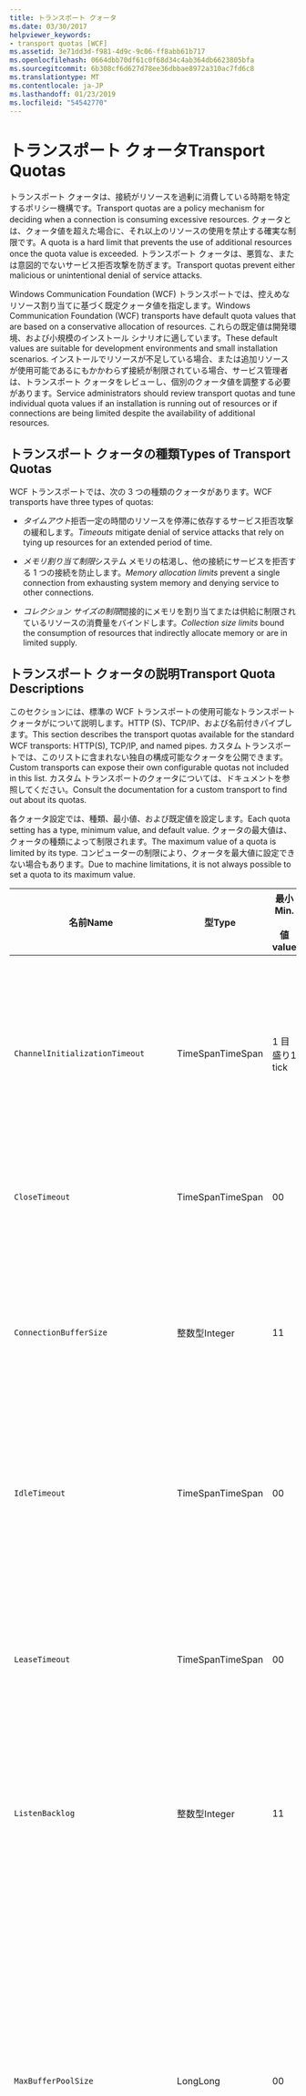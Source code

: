 ```yaml
---
title: トランスポート クォータ
ms.date: 03/30/2017
helpviewer_keywords:
- transport quotas [WCF]
ms.assetid: 3e71dd3d-f981-4d9c-9c06-ff8abb61b717
ms.openlocfilehash: 0664dbb70df61c0f68d34c4ab364db6623805bfa
ms.sourcegitcommit: 6b308cf6d627d78ee36dbbae8972a310ac7fd6c8
ms.translationtype: MT
ms.contentlocale: ja-JP
ms.lasthandoff: 01/23/2019
ms.locfileid: "54542770"
---
```

# <a name="transport-quotas"></a><span data-ttu-id="5a46e-102">トランスポート クォータ</span><span class="sxs-lookup"><span data-stu-id="5a46e-102">Transport Quotas</span></span>
<span data-ttu-id="5a46e-103">トランスポート クォータは、接続がリソースを過剰に消費している時期を特定するポリシー機構です。</span><span class="sxs-lookup"><span data-stu-id="5a46e-103">Transport quotas are a policy mechanism for deciding when a connection is consuming excessive resources.</span></span> <span data-ttu-id="5a46e-104">クォータとは、クォータ値を超えた場合に、それ以上のリソースの使用を禁止する確実な制限です。</span><span class="sxs-lookup"><span data-stu-id="5a46e-104">A quota is a hard limit that prevents the use of additional resources once the quota value is exceeded.</span></span> <span data-ttu-id="5a46e-105">トランスポート クォータは、悪質な、または意図的でないサービス拒否攻撃を防ぎます。</span><span class="sxs-lookup"><span data-stu-id="5a46e-105">Transport quotas prevent either malicious or unintentional denial of service attacks.</span></span>  
  
 <span data-ttu-id="5a46e-106">Windows Communication Foundation (WCF) トランスポートでは、控えめなリソース割り当てに基づく既定クォータ値を指定します。</span><span class="sxs-lookup"><span data-stu-id="5a46e-106">Windows Communication Foundation (WCF) transports have default quota values that are based on a conservative allocation of resources.</span></span> <span data-ttu-id="5a46e-107">これらの既定値は開発環境、および小規模のインストール シナリオに適しています。</span><span class="sxs-lookup"><span data-stu-id="5a46e-107">These default values are suitable for development environments and small installation scenarios.</span></span> <span data-ttu-id="5a46e-108">インストールでリソースが不足している場合、または追加リソースが使用可能であるにもかかわらず接続が制限されている場合、サービス管理者は、トランスポート クォータをレビューし、個別のクォータ値を調整する必要があります。</span><span class="sxs-lookup"><span data-stu-id="5a46e-108">Service administrators should review transport quotas and tune individual quota values if an installation is running out of resources or if connections are being limited despite the availability of additional resources.</span></span>  
  
## <a name="types-of-transport-quotas"></a><span data-ttu-id="5a46e-109">トランスポート クォータの種類</span><span class="sxs-lookup"><span data-stu-id="5a46e-109">Types of Transport Quotas</span></span>  
 <span data-ttu-id="5a46e-110">WCF トランスポートでは、次の 3 つの種類のクォータがあります。</span><span class="sxs-lookup"><span data-stu-id="5a46e-110">WCF transports have three types of quotas:</span></span>  
  
-   <span data-ttu-id="5a46e-111">*タイムアウト*拒否一定の時間のリソースを停滞に依存するサービス拒否攻撃の緩和します。</span><span class="sxs-lookup"><span data-stu-id="5a46e-111">*Timeouts* mitigate denial of service attacks that rely on tying up resources for an extended period of time.</span></span>  
  
-   <span data-ttu-id="5a46e-112">*メモリ割り当て制限*システム メモリの枯渇し、他の接続にサービスを拒否する 1 つの接続を防止します。</span><span class="sxs-lookup"><span data-stu-id="5a46e-112">*Memory allocation limits* prevent a single connection from exhausting system memory and denying service to other connections.</span></span>  
  
-   <span data-ttu-id="5a46e-113">*コレクション サイズの制限*間接的にメモリを割り当てまたは供給に制限されているリソースの消費量をバインドします。</span><span class="sxs-lookup"><span data-stu-id="5a46e-113">*Collection size limits* bound the consumption of resources that indirectly allocate memory or are in limited supply.</span></span>  
  
## <a name="transport-quota-descriptions"></a><span data-ttu-id="5a46e-114">トランスポート クォータの説明</span><span class="sxs-lookup"><span data-stu-id="5a46e-114">Transport Quota Descriptions</span></span>  
 <span data-ttu-id="5a46e-115">このセクションには、標準の WCF トランスポートの使用可能なトランスポート クォータがについて説明します。HTTP (S)、TCP/IP、および名前付きパイプします。</span><span class="sxs-lookup"><span data-stu-id="5a46e-115">This section describes the transport quotas available for the standard WCF transports: HTTP(S), TCP/IP, and named pipes.</span></span> <span data-ttu-id="5a46e-116">カスタム トランスポートでは、このリストに含まれない独自の構成可能なクォータを公開できます。</span><span class="sxs-lookup"><span data-stu-id="5a46e-116">Custom transports can expose their own configurable quotas not included in this list.</span></span> <span data-ttu-id="5a46e-117">カスタム トランスポートのクォータについては、ドキュメントを参照してください。</span><span class="sxs-lookup"><span data-stu-id="5a46e-117">Consult the documentation for a custom transport to find out about its quotas.</span></span>  
  
 <span data-ttu-id="5a46e-118">各クォータ設定では、種類、最小値、および既定値を設定します。</span><span class="sxs-lookup"><span data-stu-id="5a46e-118">Each quota setting has a type, minimum value, and default value.</span></span> <span data-ttu-id="5a46e-119">クォータの最大値は、クォータの種類によって制限されます。</span><span class="sxs-lookup"><span data-stu-id="5a46e-119">The maximum value of a quota is limited by its type.</span></span> <span data-ttu-id="5a46e-120">コンピューターの制限により、クォータを最大値に設定できない場合もあります。</span><span class="sxs-lookup"><span data-stu-id="5a46e-120">Due to machine limitations, it is not always possible to set a quota to its maximum value.</span></span>  
  
|<span data-ttu-id="5a46e-121">名前</span><span class="sxs-lookup"><span data-stu-id="5a46e-121">Name</span></span>|<span data-ttu-id="5a46e-122">型</span><span class="sxs-lookup"><span data-stu-id="5a46e-122">Type</span></span>|<span data-ttu-id="5a46e-123">最小</span><span class="sxs-lookup"><span data-stu-id="5a46e-123">Min.</span></span><br /><br /> <span data-ttu-id="5a46e-124">値</span><span class="sxs-lookup"><span data-stu-id="5a46e-124">value</span></span>|<span data-ttu-id="5a46e-125">既定値</span><span class="sxs-lookup"><span data-stu-id="5a46e-125">Default</span></span><br /><br /> <span data-ttu-id="5a46e-126">値</span><span class="sxs-lookup"><span data-stu-id="5a46e-126">value</span></span>|<span data-ttu-id="5a46e-127">説明</span><span class="sxs-lookup"><span data-stu-id="5a46e-127">Description</span></span>|  
|----------|----------|--------------------|-----------------------|-----------------|  
|`ChannelInitializationTimeout`|<span data-ttu-id="5a46e-128">TimeSpan</span><span class="sxs-lookup"><span data-stu-id="5a46e-128">TimeSpan</span></span>|<span data-ttu-id="5a46e-129">1 目盛り</span><span class="sxs-lookup"><span data-stu-id="5a46e-129">1 tick</span></span>|<span data-ttu-id="5a46e-130">5 秒</span><span class="sxs-lookup"><span data-stu-id="5a46e-130">5 sec</span></span>|<span data-ttu-id="5a46e-131">最初の読み取り中に、接続が前文の送信を待機する最大時間。</span><span class="sxs-lookup"><span data-stu-id="5a46e-131">Maximum time to wait for a connection to send the preamble during the initial read.</span></span> <span data-ttu-id="5a46e-132">このデータは、認証が行われる前に受信されます。</span><span class="sxs-lookup"><span data-stu-id="5a46e-132">This data is received before authentication occurs.</span></span> <span data-ttu-id="5a46e-133">この設定は一般に、`ReceiveTimeout` クォータ値よりも大幅に小さな値になります。</span><span class="sxs-lookup"><span data-stu-id="5a46e-133">This setting is generally much smaller than the `ReceiveTimeout` quota value.</span></span>|  
|`CloseTimeout`|<span data-ttu-id="5a46e-134">TimeSpan</span><span class="sxs-lookup"><span data-stu-id="5a46e-134">TimeSpan</span></span>|<span data-ttu-id="5a46e-135">0</span><span class="sxs-lookup"><span data-stu-id="5a46e-135">0</span></span>|<span data-ttu-id="5a46e-136">1 分</span><span class="sxs-lookup"><span data-stu-id="5a46e-136">1 min</span></span>|<span data-ttu-id="5a46e-137">接続の終了を待機する最大時間。これを超えるとトランスポートで例外が発生します。</span><span class="sxs-lookup"><span data-stu-id="5a46e-137">Maximum time to wait for a connection to close before the transport raises an exception.</span></span>|  
|`ConnectionBufferSize`|<span data-ttu-id="5a46e-138">整数型</span><span class="sxs-lookup"><span data-stu-id="5a46e-138">Integer</span></span>|<span data-ttu-id="5a46e-139">1</span><span class="sxs-lookup"><span data-stu-id="5a46e-139">1</span></span>|<span data-ttu-id="5a46e-140">8 KB</span><span class="sxs-lookup"><span data-stu-id="5a46e-140">8 KB</span></span>|<span data-ttu-id="5a46e-141">基となるトランスポートの送信および受信バッファーのサイズ (バイト単位)。</span><span class="sxs-lookup"><span data-stu-id="5a46e-141">Size, in bytes, of the transmit and receive buffers of the underlying transport.</span></span> <span data-ttu-id="5a46e-142">サイズの大きなメッセージを送信する場合、バッファー サイズを増やすとスループットを向上させることができます。</span><span class="sxs-lookup"><span data-stu-id="5a46e-142">Increasing the buffer size can improve throughput when sending large messages.</span></span>|  
|`IdleTimeout`|<span data-ttu-id="5a46e-143">TimeSpan</span><span class="sxs-lookup"><span data-stu-id="5a46e-143">TimeSpan</span></span>|<span data-ttu-id="5a46e-144">0</span><span class="sxs-lookup"><span data-stu-id="5a46e-144">0</span></span>|<span data-ttu-id="5a46e-145">2 分</span><span class="sxs-lookup"><span data-stu-id="5a46e-145">2 min</span></span>|<span data-ttu-id="5a46e-146">プールされた接続が閉じられるまで、アイドル状態を維持できる最大時間。</span><span class="sxs-lookup"><span data-stu-id="5a46e-146">Maximum time a pooled connection can remain idle before being closed.</span></span><br /><br /> <span data-ttu-id="5a46e-147">この設定はプールされた接続にのみ適用されます。</span><span class="sxs-lookup"><span data-stu-id="5a46e-147">This setting only applies to pooled connections.</span></span>|  
|`LeaseTimeout`|<span data-ttu-id="5a46e-148">TimeSpan</span><span class="sxs-lookup"><span data-stu-id="5a46e-148">TimeSpan</span></span>|<span data-ttu-id="5a46e-149">0</span><span class="sxs-lookup"><span data-stu-id="5a46e-149">0</span></span>|<span data-ttu-id="5a46e-150">5 分</span><span class="sxs-lookup"><span data-stu-id="5a46e-150">5 min</span></span>|<span data-ttu-id="5a46e-151">プールされたアクティブな接続の最長有効期間。</span><span class="sxs-lookup"><span data-stu-id="5a46e-151">Maximum lifetime of an active pooled connection.</span></span> <span data-ttu-id="5a46e-152">指定した期間が経過すると、現在の要求の処理後、接続は閉じられます。</span><span class="sxs-lookup"><span data-stu-id="5a46e-152">After the specified time elapses, the connection closes once the current request is serviced.</span></span><br /><br /> <span data-ttu-id="5a46e-153">この設定はプールされた接続にのみ適用されます。</span><span class="sxs-lookup"><span data-stu-id="5a46e-153">This setting only applies to pooled connections.</span></span>|  
|`ListenBacklog`|<span data-ttu-id="5a46e-154">整数型</span><span class="sxs-lookup"><span data-stu-id="5a46e-154">Integer</span></span>|<span data-ttu-id="5a46e-155">1</span><span class="sxs-lookup"><span data-stu-id="5a46e-155">1</span></span>|<span data-ttu-id="5a46e-156">10</span><span class="sxs-lookup"><span data-stu-id="5a46e-156">10</span></span>|<span data-ttu-id="5a46e-157">リスナーで未処理にできる接続の最大数。エンドポイントへの接続がこれ以上増加すると拒否されます。</span><span class="sxs-lookup"><span data-stu-id="5a46e-157">Maximum number of connections that the listener can have unserviced before additional connections to that endpoint are denied.</span></span>|  
|`MaxBufferPoolSize`|<span data-ttu-id="5a46e-158">Long</span><span class="sxs-lookup"><span data-stu-id="5a46e-158">Long</span></span>|<span data-ttu-id="5a46e-159">0</span><span class="sxs-lookup"><span data-stu-id="5a46e-159">0</span></span>|<span data-ttu-id="5a46e-160">512 KB</span><span class="sxs-lookup"><span data-stu-id="5a46e-160">512 KB</span></span>|<span data-ttu-id="5a46e-161">トランスポートで再使用可能なメッセージ バッファーのプール専用にするメモリの最大値 (バイト単位)。</span><span class="sxs-lookup"><span data-stu-id="5a46e-161">Maximum memory, in bytes, that the transport devotes to pooling reusable message buffers.</span></span> <span data-ttu-id="5a46e-162">プールがメッセージ バッファーを供給できない場合、新しいバッファーが一時的な使用のために割り当てられます。</span><span class="sxs-lookup"><span data-stu-id="5a46e-162">When the pool cannot supply a message buffer, a new buffer is allocated for temporary use.</span></span><br /><br /> <span data-ttu-id="5a46e-163">多数のチャネル ファクトリまたはリスナーを作成するインストールでは、バッファー プールに多くのメモリが割り当てられることがあります。</span><span class="sxs-lookup"><span data-stu-id="5a46e-163">Installations that create many channel factories or listeners can allocate large amounts of memory for buffer pools.</span></span> <span data-ttu-id="5a46e-164">このバッファー サイズを縮小すると、このシナリオにおけるメモリ使用量を大幅に削減できることがあります。</span><span class="sxs-lookup"><span data-stu-id="5a46e-164">Reducing this buffer size can greatly reduce memory usage in this scenario.</span></span>|  
|`MaxBufferSize`|<span data-ttu-id="5a46e-165">整数型</span><span class="sxs-lookup"><span data-stu-id="5a46e-165">Integer</span></span>|<span data-ttu-id="5a46e-166">1</span><span class="sxs-lookup"><span data-stu-id="5a46e-166">1</span></span>|<span data-ttu-id="5a46e-167">64 KB</span><span class="sxs-lookup"><span data-stu-id="5a46e-167">64 KB</span></span>|<span data-ttu-id="5a46e-168">ストリーミング データ用に使用されるバッファーの最大サイズ (バイト単位)。</span><span class="sxs-lookup"><span data-stu-id="5a46e-168">Maximum size, in bytes, of a buffer used for streaming data.</span></span> <span data-ttu-id="5a46e-169">このトランスポート クォータが設定されていない、またはトランスポートがストリーミングを使用しない場合、このクォータ値は `MaxReceivedMessageSize` クォータ値と <xref:System.Int32.MaxValue> の小さい方と同じになります。</span><span class="sxs-lookup"><span data-stu-id="5a46e-169">If this transport quota is not set, or the transport is not using streaming, then the quota value is the same as the smaller of the `MaxReceivedMessageSize` quota value and <xref:System.Int32.MaxValue>.</span></span>|  
|`MaxOutboundConnectionsPerEndpoint`|<span data-ttu-id="5a46e-170">整数型</span><span class="sxs-lookup"><span data-stu-id="5a46e-170">Integer</span></span>|<span data-ttu-id="5a46e-171">1</span><span class="sxs-lookup"><span data-stu-id="5a46e-171">1</span></span>|<span data-ttu-id="5a46e-172">10</span><span class="sxs-lookup"><span data-stu-id="5a46e-172">10</span></span>|<span data-ttu-id="5a46e-173">特定のエンドポイントに関連付けることのできる送信接続の最大数。</span><span class="sxs-lookup"><span data-stu-id="5a46e-173">Maximum number of outgoing connections that can be associated with a particular endpoint.</span></span><br /><br /> <span data-ttu-id="5a46e-174">この設定はプールされた接続にのみ適用されます。</span><span class="sxs-lookup"><span data-stu-id="5a46e-174">This setting only applies to pooled connections.</span></span>|  
|`MaxOutputDelay`|<span data-ttu-id="5a46e-175">TimeSpan</span><span class="sxs-lookup"><span data-stu-id="5a46e-175">TimeSpan</span></span>|<span data-ttu-id="5a46e-176">0</span><span class="sxs-lookup"><span data-stu-id="5a46e-176">0</span></span>|<span data-ttu-id="5a46e-177">200 ミリ秒</span><span class="sxs-lookup"><span data-stu-id="5a46e-177">200 ms</span></span>|<span data-ttu-id="5a46e-178">送信操作後に 1 回の操作で追加メッセージをバッチ処理するために待機する最大時間。</span><span class="sxs-lookup"><span data-stu-id="5a46e-178">Maximum time to wait after a send operation for batching additional messages in a single operation.</span></span> <span data-ttu-id="5a46e-179">基になるトランスポートのバッファーがいっぱいになると、メッセージはより早い時期に送信されます。</span><span class="sxs-lookup"><span data-stu-id="5a46e-179">Messages are sent earlier if the buffer of the underlying transport becomes full.</span></span> <span data-ttu-id="5a46e-180">追加のメッセージの送信によって遅延時間がリセットされることはありません。</span><span class="sxs-lookup"><span data-stu-id="5a46e-180">Sending additional messages does not reset the delay period.</span></span>|  
|`MaxPendingAccepts`|<span data-ttu-id="5a46e-181">整数型</span><span class="sxs-lookup"><span data-stu-id="5a46e-181">Integer</span></span>|<span data-ttu-id="5a46e-182">1</span><span class="sxs-lookup"><span data-stu-id="5a46e-182">1</span></span>|<span data-ttu-id="5a46e-183">1</span><span class="sxs-lookup"><span data-stu-id="5a46e-183">1</span></span>|<span data-ttu-id="5a46e-184">リスナーで待機状態にできるチャネルの受け入れの最大数。</span><span class="sxs-lookup"><span data-stu-id="5a46e-184">Maximum number of accepts for channels that the listener can have waiting.</span></span><br /><br /> <span data-ttu-id="5a46e-185">受け入れの完了と新しい受け入れの開始との間には、時間的な間隔があります。</span><span class="sxs-lookup"><span data-stu-id="5a46e-185">There is an interval of time between the accept completing and a new accept starting.</span></span> <span data-ttu-id="5a46e-186">このコレクション サイズを大きくすると、この時間間隔内に接続するクライアントが切断されるのを防ぎます。</span><span class="sxs-lookup"><span data-stu-id="5a46e-186">Increasing this collection size can prevent clients that connect during this interval from being dropped.</span></span>|  
|`MaxPendingConnections`|<span data-ttu-id="5a46e-187">整数型</span><span class="sxs-lookup"><span data-stu-id="5a46e-187">Integer</span></span>|<span data-ttu-id="5a46e-188">1</span><span class="sxs-lookup"><span data-stu-id="5a46e-188">1</span></span>|<span data-ttu-id="5a46e-189">10</span><span class="sxs-lookup"><span data-stu-id="5a46e-189">10</span></span>|<span data-ttu-id="5a46e-190">アプリケーションによる受け入れをリスナーで待機できる最大接続数。</span><span class="sxs-lookup"><span data-stu-id="5a46e-190">Maximum number of connections that the listener can have waiting to be accepted by the application.</span></span> <span data-ttu-id="5a46e-191">このクォータ値を超過すると、新規の受信接続は受け入れられるのを待機せずに切断されます。</span><span class="sxs-lookup"><span data-stu-id="5a46e-191">When this quota value is exceeded, new incoming connections are dropped rather than waiting to be accepted.</span></span><br /><br /> <span data-ttu-id="5a46e-192">メッセージ セキュリティのような接続機能では、クライアントは複数の接続を開くことがあります。</span><span class="sxs-lookup"><span data-stu-id="5a46e-192">Connection features such as message security can cause a client to open more than one connection.</span></span> <span data-ttu-id="5a46e-193">このクォータ値を設定する場合、サービス管理者はこのような追加の接続も考慮する必要があります。</span><span class="sxs-lookup"><span data-stu-id="5a46e-193">Service administrators should account for these additional connections when setting this quota value.</span></span>|  
|`MaxReceivedMessageSize`|<span data-ttu-id="5a46e-194">Long</span><span class="sxs-lookup"><span data-stu-id="5a46e-194">Long</span></span>|<span data-ttu-id="5a46e-195">1</span><span class="sxs-lookup"><span data-stu-id="5a46e-195">1</span></span>|<span data-ttu-id="5a46e-196">64 KB</span><span class="sxs-lookup"><span data-stu-id="5a46e-196">64 KB</span></span>|<span data-ttu-id="5a46e-197">ヘッダーを含む、受信メッセージの最大サイズ (バイト単位)。これを超えるとトランスポートで例外が発生します。</span><span class="sxs-lookup"><span data-stu-id="5a46e-197">Maximum size, in bytes, of a received message, including headers, before the transport raises an exception.</span></span>|  
|`OpenTimeout`|<span data-ttu-id="5a46e-198">TimeSpan</span><span class="sxs-lookup"><span data-stu-id="5a46e-198">TimeSpan</span></span>|<span data-ttu-id="5a46e-199">0</span><span class="sxs-lookup"><span data-stu-id="5a46e-199">0</span></span>|<span data-ttu-id="5a46e-200">1 分</span><span class="sxs-lookup"><span data-stu-id="5a46e-200">1 min</span></span>|<span data-ttu-id="5a46e-201">接続の確立を待機する最大時間。これを超えるとトランスポートで例外が発生します。</span><span class="sxs-lookup"><span data-stu-id="5a46e-201">Maximum time to wait for a connection to be established before the transport raises an exception.</span></span>|  
|`ReceiveTimeout`|<span data-ttu-id="5a46e-202">TimeSpan</span><span class="sxs-lookup"><span data-stu-id="5a46e-202">TimeSpan</span></span>|<span data-ttu-id="5a46e-203">0</span><span class="sxs-lookup"><span data-stu-id="5a46e-203">0</span></span>|<span data-ttu-id="5a46e-204">10 分</span><span class="sxs-lookup"><span data-stu-id="5a46e-204">10 min</span></span>|<span data-ttu-id="5a46e-205">読み取り操作の完了を待機する最大時間。これを超えるとトランスポートで例外が発生します。</span><span class="sxs-lookup"><span data-stu-id="5a46e-205">Maximum time to wait for a read operation to complete before the transport raises an exception.</span></span>|  
|`SendTimeout`|<span data-ttu-id="5a46e-206">Timespan</span><span class="sxs-lookup"><span data-stu-id="5a46e-206">Timespan</span></span>|<span data-ttu-id="5a46e-207">0</span><span class="sxs-lookup"><span data-stu-id="5a46e-207">0</span></span>|<span data-ttu-id="5a46e-208">1 分</span><span class="sxs-lookup"><span data-stu-id="5a46e-208">1 min</span></span>|<span data-ttu-id="5a46e-209">書き込み操作の完了を待機する最大時間。これを超えるとトランスポートで例外が発生します。</span><span class="sxs-lookup"><span data-stu-id="5a46e-209">Maximum time to wait for a write operation to complete before the transport raises an exception.</span></span>|  
  
 <span data-ttu-id="5a46e-210">トランスポート クォータ `MaxPendingConnections` および `MaxOutboundConnectionsPerEndpoint` は、バインディングまたは構成を使用して設定される場合には、`MaxConnections` トランスポート クォータと呼ばれる単一のクォータに結合されます。</span><span class="sxs-lookup"><span data-stu-id="5a46e-210">The transport quotas `MaxPendingConnections` and `MaxOutboundConnectionsPerEndpoint` are combined into a single transport quota called `MaxConnections` when set through the binding or configuration.</span></span> <span data-ttu-id="5a46e-211">これらのクォータ値を個別に設定できるのは、バインド要素に限られます。</span><span class="sxs-lookup"><span data-stu-id="5a46e-211">Only the binding element allows setting these quota values individually.</span></span> <span data-ttu-id="5a46e-212">`MaxConnections` トランスポート クォータでは、最小値と既定値が同じになります。</span><span class="sxs-lookup"><span data-stu-id="5a46e-212">The `MaxConnections` transport quota has the same minimum and default values.</span></span>  
  
## <a name="setting-transport-quotas"></a><span data-ttu-id="5a46e-213">トランスポート クォータの設定</span><span class="sxs-lookup"><span data-stu-id="5a46e-213">Setting Transport Quotas</span></span>  
 <span data-ttu-id="5a46e-214">トランスポート クォータは、トランスポート バインド要素、トランスポート バンディング、アプリケーション構成、またはホスト ポリシーを介して設定されます。</span><span class="sxs-lookup"><span data-stu-id="5a46e-214">Transport quotas are set through the transport binding element, the transport binding, application configuration, or host policy.</span></span> <span data-ttu-id="5a46e-215">このドキュメントでは、ホスト ポリシーを介したトランスポートの設定については説明しません。</span><span class="sxs-lookup"><span data-stu-id="5a46e-215">This document does not cover setting transports through host policy.</span></span> <span data-ttu-id="5a46e-216">ホスト ポリシー クォータの設定については、基になるトランスポートのドキュメントを参照してください。</span><span class="sxs-lookup"><span data-stu-id="5a46e-216">Consult the documentation for the underlying transport to discover the settings for host policy quotas.</span></span> <span data-ttu-id="5a46e-217">[構成の HTTP および HTTPS](../../../../docs/framework/wcf/feature-details/configuring-http-and-https.md) Http.sys ドライバーのクォータ設定について説明します。</span><span class="sxs-lookup"><span data-stu-id="5a46e-217">The [Configuring HTTP and HTTPS](../../../../docs/framework/wcf/feature-details/configuring-http-and-https.md) topic describes quota settings for the Http.sys driver.</span></span> <span data-ttu-id="5a46e-218">HTTP、TCP/IP、および名前付きパイプの接続で Windows の制限を構成する詳細については、マイクロソフト サポート技術情報を検索してください。</span><span class="sxs-lookup"><span data-stu-id="5a46e-218">Search the Microsoft Knowledge Base for more information about configuring Windows limits on HTTP, TCP/IP, and named pipe connections.</span></span>  
  
 <span data-ttu-id="5a46e-219">他の種類のクォータは、トランスポートへ間接的に適用されます。</span><span class="sxs-lookup"><span data-stu-id="5a46e-219">Other types of quotas apply indirectly to transports.</span></span> <span data-ttu-id="5a46e-220">トランスポートがメッセージをバイトに変換するために使用するメッセージ エンコーダーには、独自のクォータ設定があります。</span><span class="sxs-lookup"><span data-stu-id="5a46e-220">The message encoder that the transport uses to transform a message into bytes can have its own quota settings.</span></span> <span data-ttu-id="5a46e-221">ただし、これらのクォータは使用されているトランスポートの種類に依存しません。</span><span class="sxs-lookup"><span data-stu-id="5a46e-221">However, these quotas are independent of the type of transport being used.</span></span>  
  
### <a name="controlling-transport-quotas-from-the-binding-element"></a><span data-ttu-id="5a46e-222">バインド要素によるトランスポート クォータの制御</span><span class="sxs-lookup"><span data-stu-id="5a46e-222">Controlling Transport Quotas from the Binding Element</span></span>  
 <span data-ttu-id="5a46e-223">バインド要素を介してトランスポート クォータを設定した場合、トランスポートの動作を最も柔軟に制御できます。</span><span class="sxs-lookup"><span data-stu-id="5a46e-223">Setting transport quotas through the binding element offers the greatest flexibility in controlling the transport's behavior.</span></span> <span data-ttu-id="5a46e-224">閉じる、開く、受信、送信の各操作の既定のタイムアウトは、チャネルを構築したときにバインディングから設定されます。</span><span class="sxs-lookup"><span data-stu-id="5a46e-224">The default timeouts for Close, Open, Receive, and Send operations are taken from the binding when a channel is built.</span></span>  
  
|<span data-ttu-id="5a46e-225">名前</span><span class="sxs-lookup"><span data-stu-id="5a46e-225">Name</span></span>|<span data-ttu-id="5a46e-226">HTTP</span><span class="sxs-lookup"><span data-stu-id="5a46e-226">HTTP</span></span>|<span data-ttu-id="5a46e-227">TCP/IP</span><span class="sxs-lookup"><span data-stu-id="5a46e-227">TCP/IP</span></span>|<span data-ttu-id="5a46e-228">名前付きパイプ</span><span class="sxs-lookup"><span data-stu-id="5a46e-228">Named pipe</span></span>|  
|----------|----------|-------------|----------------|  
|`ChannelInitializationTimeout`||<span data-ttu-id="5a46e-229">x</span><span class="sxs-lookup"><span data-stu-id="5a46e-229">X</span></span>|<span data-ttu-id="5a46e-230">x</span><span class="sxs-lookup"><span data-stu-id="5a46e-230">X</span></span>|  
|`CloseTimeout`||||  
|`ConnectionBufferSize`||<span data-ttu-id="5a46e-231">x</span><span class="sxs-lookup"><span data-stu-id="5a46e-231">X</span></span>|<span data-ttu-id="5a46e-232">x</span><span class="sxs-lookup"><span data-stu-id="5a46e-232">X</span></span>|  
|`IdleTimeout`||<span data-ttu-id="5a46e-233">x</span><span class="sxs-lookup"><span data-stu-id="5a46e-233">X</span></span>|<span data-ttu-id="5a46e-234">x</span><span class="sxs-lookup"><span data-stu-id="5a46e-234">X</span></span>|  
|`LeaseTimeout`||<span data-ttu-id="5a46e-235">x</span><span class="sxs-lookup"><span data-stu-id="5a46e-235">X</span></span>||  
|`ListenBacklog`||<span data-ttu-id="5a46e-236">x</span><span class="sxs-lookup"><span data-stu-id="5a46e-236">X</span></span>||  
|`MaxBufferPoolSize`|<span data-ttu-id="5a46e-237">x</span><span class="sxs-lookup"><span data-stu-id="5a46e-237">X</span></span>|<span data-ttu-id="5a46e-238">x</span><span class="sxs-lookup"><span data-stu-id="5a46e-238">X</span></span>|<span data-ttu-id="5a46e-239">x</span><span class="sxs-lookup"><span data-stu-id="5a46e-239">X</span></span>|  
|`MaxBufferSize`|<span data-ttu-id="5a46e-240">x</span><span class="sxs-lookup"><span data-stu-id="5a46e-240">X</span></span>|<span data-ttu-id="5a46e-241">x</span><span class="sxs-lookup"><span data-stu-id="5a46e-241">X</span></span>|<span data-ttu-id="5a46e-242">x</span><span class="sxs-lookup"><span data-stu-id="5a46e-242">X</span></span>|  
|`MaxOutboundConnectionsPerEndpoint`||<span data-ttu-id="5a46e-243">x</span><span class="sxs-lookup"><span data-stu-id="5a46e-243">X</span></span>|<span data-ttu-id="5a46e-244">x</span><span class="sxs-lookup"><span data-stu-id="5a46e-244">X</span></span>|  
|`MaxOutputDelay`||<span data-ttu-id="5a46e-245">x</span><span class="sxs-lookup"><span data-stu-id="5a46e-245">X</span></span>|<span data-ttu-id="5a46e-246">x</span><span class="sxs-lookup"><span data-stu-id="5a46e-246">X</span></span>|  
|`MaxPendingAccepts`||<span data-ttu-id="5a46e-247">x</span><span class="sxs-lookup"><span data-stu-id="5a46e-247">X</span></span>|<span data-ttu-id="5a46e-248">x</span><span class="sxs-lookup"><span data-stu-id="5a46e-248">X</span></span>|  
|`MaxPendingConnections`||<span data-ttu-id="5a46e-249">x</span><span class="sxs-lookup"><span data-stu-id="5a46e-249">X</span></span>|<span data-ttu-id="5a46e-250">x</span><span class="sxs-lookup"><span data-stu-id="5a46e-250">X</span></span>|  
|`MaxReceivedMessageSize`|<span data-ttu-id="5a46e-251">x</span><span class="sxs-lookup"><span data-stu-id="5a46e-251">X</span></span>|<span data-ttu-id="5a46e-252">x</span><span class="sxs-lookup"><span data-stu-id="5a46e-252">X</span></span>|<span data-ttu-id="5a46e-253">x</span><span class="sxs-lookup"><span data-stu-id="5a46e-253">X</span></span>|  
|`OpenTimeout`||||  
|`ReceiveTimeout`||||  
|`SendTimeout`||||  
  
### <a name="controlling-transport-quotas-from-the-binding"></a><span data-ttu-id="5a46e-254">バインディングによるトランスポート クォータの制御</span><span class="sxs-lookup"><span data-stu-id="5a46e-254">Controlling Transport Quotas from the Binding</span></span>  
 <span data-ttu-id="5a46e-255">バインディングによるトランスポート クォータの設定では、選択対象のクォータがセットにまとめられます。ただし、最も一般的に使用するクォータ値にはアクセスできます。</span><span class="sxs-lookup"><span data-stu-id="5a46e-255">Setting transport quotas through the binding offers a simplified set of quotas to choose from while still giving access to the most common quota values.</span></span>  
  
|<span data-ttu-id="5a46e-256">名前</span><span class="sxs-lookup"><span data-stu-id="5a46e-256">Name</span></span>|<span data-ttu-id="5a46e-257">HTTP</span><span class="sxs-lookup"><span data-stu-id="5a46e-257">HTTP</span></span>|<span data-ttu-id="5a46e-258">TCP/IP</span><span class="sxs-lookup"><span data-stu-id="5a46e-258">TCP/IP</span></span>|<span data-ttu-id="5a46e-259">名前付きパイプ</span><span class="sxs-lookup"><span data-stu-id="5a46e-259">Named pipe</span></span>|  
|----------|----------|-------------|----------------|  
|`ChannelInitializationTimeout`||||  
|`CloseTimeout`|<span data-ttu-id="5a46e-260">x</span><span class="sxs-lookup"><span data-stu-id="5a46e-260">X</span></span>|<span data-ttu-id="5a46e-261">x</span><span class="sxs-lookup"><span data-stu-id="5a46e-261">X</span></span>|<span data-ttu-id="5a46e-262">x</span><span class="sxs-lookup"><span data-stu-id="5a46e-262">X</span></span>|  
|`ConnectionBufferSize`||||  
|`IdleTimeout`||||  
|`LeaseTimeout`||||  
|`ListenBacklog`||<span data-ttu-id="5a46e-263">x</span><span class="sxs-lookup"><span data-stu-id="5a46e-263">X</span></span>||  
|`MaxBufferPoolSize`|<span data-ttu-id="5a46e-264">x</span><span class="sxs-lookup"><span data-stu-id="5a46e-264">X</span></span>|<span data-ttu-id="5a46e-265">x</span><span class="sxs-lookup"><span data-stu-id="5a46e-265">X</span></span>|<span data-ttu-id="5a46e-266">x</span><span class="sxs-lookup"><span data-stu-id="5a46e-266">X</span></span>|  
|`MaxBufferSize`|<span data-ttu-id="5a46e-267">1</span><span class="sxs-lookup"><span data-stu-id="5a46e-267">1</span></span>|<span data-ttu-id="5a46e-268">x</span><span class="sxs-lookup"><span data-stu-id="5a46e-268">X</span></span>|<span data-ttu-id="5a46e-269">x</span><span class="sxs-lookup"><span data-stu-id="5a46e-269">X</span></span>|  
|`MaxOutboundConnectionsPerEndpoint`||<span data-ttu-id="5a46e-270">2</span><span class="sxs-lookup"><span data-stu-id="5a46e-270">2</span></span>|<span data-ttu-id="5a46e-271">2</span><span class="sxs-lookup"><span data-stu-id="5a46e-271">2</span></span>|  
|`MaxOutputDelay`||||  
|`MaxPendingAccepts`||||  
|`MaxPendingConnections`||<span data-ttu-id="5a46e-272">2</span><span class="sxs-lookup"><span data-stu-id="5a46e-272">2</span></span>|<span data-ttu-id="5a46e-273">2</span><span class="sxs-lookup"><span data-stu-id="5a46e-273">2</span></span>|  
|`MaxReceivedMessageSize`|<span data-ttu-id="5a46e-274">x</span><span class="sxs-lookup"><span data-stu-id="5a46e-274">X</span></span>|<span data-ttu-id="5a46e-275">x</span><span class="sxs-lookup"><span data-stu-id="5a46e-275">X</span></span>|<span data-ttu-id="5a46e-276">x</span><span class="sxs-lookup"><span data-stu-id="5a46e-276">X</span></span>|  
|`OpenTimeout`|<span data-ttu-id="5a46e-277">x</span><span class="sxs-lookup"><span data-stu-id="5a46e-277">X</span></span>|<span data-ttu-id="5a46e-278">x</span><span class="sxs-lookup"><span data-stu-id="5a46e-278">X</span></span>|<span data-ttu-id="5a46e-279">x</span><span class="sxs-lookup"><span data-stu-id="5a46e-279">X</span></span>|  
|`ReceiveTimeout`|<span data-ttu-id="5a46e-280">x</span><span class="sxs-lookup"><span data-stu-id="5a46e-280">X</span></span>|<span data-ttu-id="5a46e-281">x</span><span class="sxs-lookup"><span data-stu-id="5a46e-281">X</span></span>|<span data-ttu-id="5a46e-282">x</span><span class="sxs-lookup"><span data-stu-id="5a46e-282">X</span></span>|  
|`SendTimeout`|<span data-ttu-id="5a46e-283">x</span><span class="sxs-lookup"><span data-stu-id="5a46e-283">X</span></span>|<span data-ttu-id="5a46e-284">x</span><span class="sxs-lookup"><span data-stu-id="5a46e-284">X</span></span>|<span data-ttu-id="5a46e-285">x</span><span class="sxs-lookup"><span data-stu-id="5a46e-285">X</span></span>|  
  
1.  <span data-ttu-id="5a46e-286">`MaxBufferSize` トランスポート クォータは、`BasicHttp` バインディングでのみ使用可能です。</span><span class="sxs-lookup"><span data-stu-id="5a46e-286">The `MaxBufferSize` transport quota is only available on the `BasicHttp` binding.</span></span> <span data-ttu-id="5a46e-287">`WSHttp` バインディングは、ストリーミング トランスポート モードがサポートされないシナリオに対応します。</span><span class="sxs-lookup"><span data-stu-id="5a46e-287">The `WSHttp` bindings are for scenarios that do not support streamed transport modes.</span></span>  
  
2.  <span data-ttu-id="5a46e-288">トランスポート クォータ `MaxPendingConnections` および `MaxOutboundConnectionsPerEndpoint` は、`MaxConnections` トランスポート クォータと呼ばれる単一のクォータに結合されます。</span><span class="sxs-lookup"><span data-stu-id="5a46e-288">The transport quotas `MaxPendingConnections` and `MaxOutboundConnectionsPerEndpoint` are combined into a single transport quota called `MaxConnections`.</span></span>  
  
### <a name="controlling-transport-quotas-from-configuration"></a><span data-ttu-id="5a46e-289">構成によるトランスポート クォータの制御</span><span class="sxs-lookup"><span data-stu-id="5a46e-289">Controlling Transport Quotas from Configuration</span></span>  
 <span data-ttu-id="5a46e-290">アプリケーション構成からバインディング上のプロパティに直接アクセスして、同じトランスポート クォータを設定できます。</span><span class="sxs-lookup"><span data-stu-id="5a46e-290">Application configuration can set the same transport quotas as directly accessing properties on a binding.</span></span> <span data-ttu-id="5a46e-291">構成ファイルでは、トランスポート クォータの名前は必ず小文字で始めます。</span><span class="sxs-lookup"><span data-stu-id="5a46e-291">In configuration files, the name of a transport quota always starts with a lowercase letter.</span></span> <span data-ttu-id="5a46e-292">たとえば、バインディングの `CloseTimeout` プロパティは構成では `closeTimeout` 設定に対応し、バインディングの `MaxConnections` プロパティは構成では `maxConnections` 設定に対応します。</span><span class="sxs-lookup"><span data-stu-id="5a46e-292">For example, the `CloseTimeout` property on a binding corresponds to the `closeTimeout` setting in configuration and the `MaxConnections` property on a binding corresponds to the `maxConnections` setting in configuration.</span></span>  
  
## <a name="see-also"></a><span data-ttu-id="5a46e-293">関連項目</span><span class="sxs-lookup"><span data-stu-id="5a46e-293">See also</span></span>
- <xref:System.ServiceModel.Channels.HttpsTransportBindingElement>
- <xref:System.ServiceModel.Channels.HttpTransportBindingElement>
- <xref:System.ServiceModel.Channels.TcpTransportBindingElement>
- <xref:System.ServiceModel.Channels.NamedPipeTransportBindingElement>
- <xref:System.ServiceModel.Channels.ConnectionOrientedTransportBindingElement>
- <xref:System.ServiceModel.Channels.TransportBindingElement>
